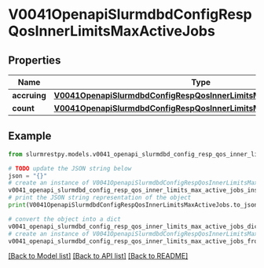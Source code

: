 # V0041OpenapiSlurmdbdConfigRespQosInnerLimitsMaxActiveJobs


## Properties

Name | Type | Description | Notes
------------ | ------------- | ------------- | -------------
**accruing** | [**V0041OpenapiSlurmdbdConfigRespQosInnerLimitsMaxActiveJobsAccruing**](V0041OpenapiSlurmdbdConfigRespQosInnerLimitsMaxActiveJobsAccruing.md) |  | [optional]
**count** | [**V0041OpenapiSlurmdbdConfigRespQosInnerLimitsMaxActiveJobsCount**](V0041OpenapiSlurmdbdConfigRespQosInnerLimitsMaxActiveJobsCount.md) |  | [optional]

## Example

```python
from slurmrestpy.models.v0041_openapi_slurmdbd_config_resp_qos_inner_limits_max_active_jobs import V0041OpenapiSlurmdbdConfigRespQosInnerLimitsMaxActiveJobs

# TODO update the JSON string below
json = "{}"
# create an instance of V0041OpenapiSlurmdbdConfigRespQosInnerLimitsMaxActiveJobs from a JSON string
v0041_openapi_slurmdbd_config_resp_qos_inner_limits_max_active_jobs_instance = V0041OpenapiSlurmdbdConfigRespQosInnerLimitsMaxActiveJobs.from_json(json)
# print the JSON string representation of the object
print(V0041OpenapiSlurmdbdConfigRespQosInnerLimitsMaxActiveJobs.to_json())

# convert the object into a dict
v0041_openapi_slurmdbd_config_resp_qos_inner_limits_max_active_jobs_dict = v0041_openapi_slurmdbd_config_resp_qos_inner_limits_max_active_jobs_instance.to_dict()
# create an instance of V0041OpenapiSlurmdbdConfigRespQosInnerLimitsMaxActiveJobs from a dict
v0041_openapi_slurmdbd_config_resp_qos_inner_limits_max_active_jobs_from_dict = V0041OpenapiSlurmdbdConfigRespQosInnerLimitsMaxActiveJobs.from_dict(v0041_openapi_slurmdbd_config_resp_qos_inner_limits_max_active_jobs_dict)
```
[[Back to Model list]](../README.md#documentation-for-models) [[Back to API list]](../README.md#documentation-for-api-endpoints) [[Back to README]](../README.md)


